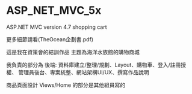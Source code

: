 # ASP_NET_MVC_5x
ASP.NET MVC version 4.7 shopping cart 

更多細節請看(TheOcean企劃書.pdf)

這是我在資策會的結訓作品
主題為海洋水族館的購物商城

我負責的部分為
後端: 資料庫建立/整理/規劃、Layout、購物車、登入/註冊授權、
管理員後台、專案統整、網站架構UI/UX、撰寫作品說明

商品頁面設計 Views/Home 的部分是其他組員寫的
